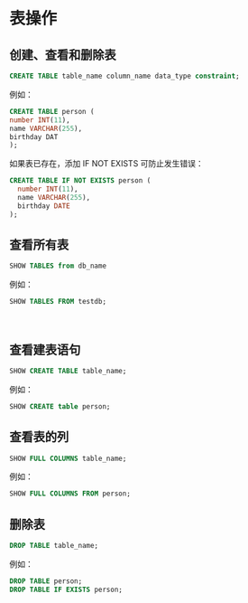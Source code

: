 # 表操作

## 创建、查看和删除表
```SQL
CREATE TABLE table_name column_name data_type constraint;
```

例如：
```SQL
CREATE TABLE person (
number INT(11),
name VARCHAR(255),
birthday DAT
);
```

如果表已存在，添加 IF NOT EXISTS 可防止发生错误：
```SQL
CREATE TABLE IF NOT EXISTS person (
  number INT(11),
  name VARCHAR(255),
  birthday DATE
);
```

## 查看所有表
```SQL
SHOW TABLES from db_name
```
例如：
```SQL
SHOW TABLES FROM testdb;
```
<br>

## 查看建表语句
```SQL
SHOW CREATE TABLE table_name;
```
例如：
```SQL
SHOW CREATE table person;
```

## 查看表的列
```SQL
SHOW FULL COLUMNS table_name;
```

例如：
```SQL
SHOW FULL COLUMNS FROM person;
```
## 删除表
```SQL
DROP TABLE table_name;
```
例如：
```SQL
DROP TABLE person;
DROP TABLE IF EXISTS person;
```
